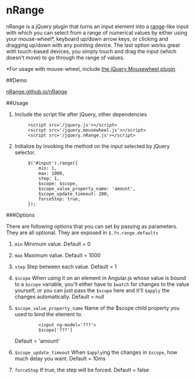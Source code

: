 nRange
======

nRange is a jQuery plugin that turns an input element into a [range](http://www.w3.org/wiki/HTML/Elements/input/range)-like input with which you can select from a range of numerical values by either using your mouse-wheel*, keyboard up/down arrow keys, or clicking and dragging up/down with any pointing device. The last option works great with touch-based devices, you simply touch and drag the input (which doesn't move) to go through the range of values.

*For usage with mouse-wheel, include [the jQuery Mousewheel plugin](http://plugins.jquery.com/mousewheel/).

##Demo

[nRange.github.io/nRange](http://nRange.github.io/nRange)

##Usage

1. Include the script file after jQuery, other dependencies

            <script src='/jquery.js'></script>
            <script src='/jquery.mousewheel.js'></script>
            <script src='/jquery.nRange.js'></script>
    
2. Initialize by invoking the method on the input selected by jQuery selector.

            $('#input').range({
                min: 1, 
                max: 1000, 
                step: 1, 
                $scope: $scope, 
                $scope_value_property_name: 'amount',
                $scope_update_timeout: 200,
                forceStep: true,
            });          

###Options

There are following options that you can set by passing as parameters. They are all optional. They are exposed in `$.fn.range.defaults`

1. `min`
   Minimum value. Default = 0 
2. `max`
   Maximum value. Default = 1000 
3. `step`
   Step between each value. Default = 1 
4. `$scope`
   When using it on an element in Angular.js whose value is bound to a `$scope` variable, you'll either have to `$watch` for changes to the value yourself, or you can just pass the `$scope` here and it'll `$apply` the changes automatically. Default = null 
5. `$scope_value_property_name`
   Name of the $scope child property you used to bind the element to.

                <input ng-model='???'>
                $scope['???']

   Default = 'amount' 
6. `$scope_update_timeout`
   When `$apply`ing the changes in `$scope`, how much delay you want. Default = 10ms
7. `forceStep`
   If true, the step will be forced. Default = false 
